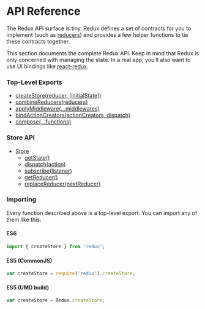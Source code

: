 # API Reference

The Redux API surface is tiny. Redux defines a set of contracts for you to implement (such as [reducers](../Glossary.md#reducer)) and provides a few helper functions to tie these contracts together.

This section documents the complete Redux API. Keep in mind that Redux is only concerned with managing the state. In a real app, you’ll also want to use UI bindings like [react-redux](https://github.com/gaearon/react-redux).

### Top-Level Exports

* [createStore(reducer, [initialState])](createStore.md)
* [combineReducers(reducers)](combineReducers.md)
* [applyMiddleware(...middlewares)](applyMiddleware.md)
* [bindActionCreators(actionCreators, dispatch)](bindActionCreators.md)
* [compose(...functions)](compose.md)

### Store API

* [Store](Store.md)
  * [getState()](Store.md#getState)
  * [dispatch(action)](Store.md#dispatch)
  * [subscribe(listener)](Store.md#subscribe)
  * [getReducer()](Store.md#getReducer)
  * [replaceReducer(nextReducer)](Store.md#replaceReducer)

### Importing

Every function described above is a top-level export. You can import any of them like this:

#### ES6

```js
import { createStore } from 'redux';
```

#### ES5 (CommonJS)

```js
var createStore = require('redux').createStore;
```

#### ES5 (UMD build)

```js
var createStore = Redux.createStore;
```
